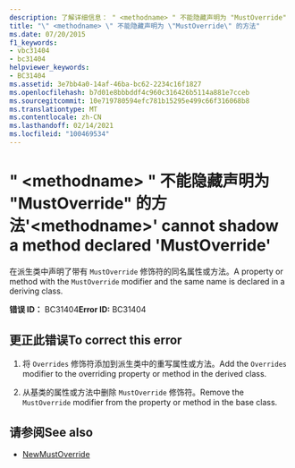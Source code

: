 ```yaml
---
description: 了解详细信息： " <methodname> " 不能隐藏声明为 "MustOverride" 的方法
title: "\" <methodname> \" 不能隐藏声明为 \"MustOverride\" 的方法"
ms.date: 07/20/2015
f1_keywords:
- vbc31404
- bc31404
helpviewer_keywords:
- BC31404
ms.assetid: 3e7bb4a0-14af-46ba-bc62-2234c16f1827
ms.openlocfilehash: b7d01e8bbbddf4c960c316426b5114a881e7cceb
ms.sourcegitcommit: 10e719780594efc781b15295e499c66f316068b8
ms.translationtype: MT
ms.contentlocale: zh-CN
ms.lasthandoff: 02/14/2021
ms.locfileid: "100469534"
---
```

# <a name="methodname-cannot-shadow-a-method-declared-mustoverride"></a><span data-ttu-id="64028-103">" \<methodname> " 不能隐藏声明为 "MustOverride" 的方法</span><span class="sxs-lookup"><span data-stu-id="64028-103">'\<methodname>' cannot shadow a method declared 'MustOverride'</span></span>

<span data-ttu-id="64028-104">在派生类中声明了带有 `MustOverride` 修饰符的同名属性或方法。</span><span class="sxs-lookup"><span data-stu-id="64028-104">A property or method with the `MustOverride` modifier and the same name is declared in a deriving class.</span></span>  
  
 <span data-ttu-id="64028-105">**错误 ID：** BC31404</span><span class="sxs-lookup"><span data-stu-id="64028-105">**Error ID:** BC31404</span></span>  
  
## <a name="to-correct-this-error"></a><span data-ttu-id="64028-106">更正此错误</span><span class="sxs-lookup"><span data-stu-id="64028-106">To correct this error</span></span>  
  
1. <span data-ttu-id="64028-107">将 `Overrides` 修饰符添加到派生类中的重写属性或方法。</span><span class="sxs-lookup"><span data-stu-id="64028-107">Add the `Overrides` modifier to the overriding property or method in the derived class.</span></span>  
  
2. <span data-ttu-id="64028-108">从基类的属性或方法中删除 `MustOverride` 修饰符。</span><span class="sxs-lookup"><span data-stu-id="64028-108">Remove the `MustOverride` modifier from the property or method in the base class.</span></span>  
  
## <a name="see-also"></a><span data-ttu-id="64028-109">请参阅</span><span class="sxs-lookup"><span data-stu-id="64028-109">See also</span></span>

- [<span data-ttu-id="64028-110">New</span><span class="sxs-lookup"><span data-stu-id="64028-110">MustOverride</span></span>](../language-reference/modifiers/mustoverride.md)

